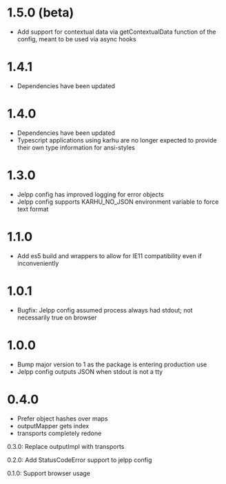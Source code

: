 # 1.5.0 (beta)
- Add support for contextual data via getContextualData function of the config, meant to be used via async hooks

# 1.4.1

- Dependencies have been updated

# 1.4.0

- Dependencies have been updated
- Typescript applications using karhu are no longer expected to provide their own type information for ansi-styles

# 1.3.0

- Jelpp config has improved logging for error objects
- Jelpp config supports KARHU_NO_JSON environment variable to force text format

# 1.1.0

- Add es5 build and wrappers to allow for IE11 compatibility even if inconveniently

# 1.0.1

- Bugfix: Jelpp config assumed process always had stdout; not necessarily true on browser

# 1.0.0

- Bump major version to 1 as the package is entering production use
- Jelpp config outputs JSON when stdout is not a tty

# 0.4.0

- Prefer object hashes over maps
- outputMapper gets index
- transports completely redone 

0.3.0: Replace outputImpl with transports

0.2.0: Add StatusCodeError support to jelpp config

0.1.0: Support browser usage

